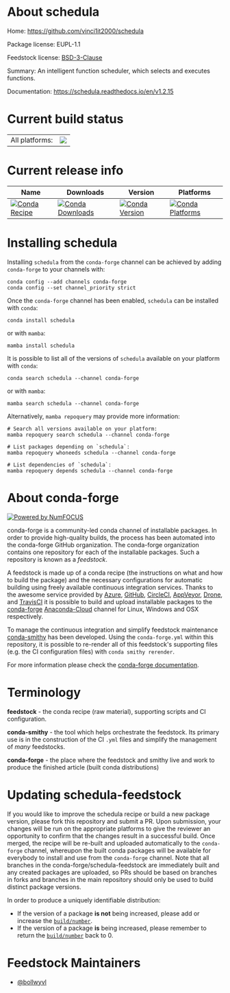 About schedula
==============

Home: https://github.com/vinci1it2000/schedula

Package license: EUPL-1.1

Feedstock license: [BSD-3-Clause](https://github.com/conda-forge/schedula-feedstock/blob/main/LICENSE.txt)

Summary: An intelligent function scheduler, which selects and executes functions.

Documentation: https://schedula.readthedocs.io/en/v1.2.15

Current build status
====================


<table><tr><td>All platforms:</td>
    <td>
      <a href="https://dev.azure.com/conda-forge/feedstock-builds/_build/latest?definitionId=6786&branchName=main">
        <img src="https://dev.azure.com/conda-forge/feedstock-builds/_apis/build/status/schedula-feedstock?branchName=main">
      </a>
    </td>
  </tr>
</table>

Current release info
====================

| Name | Downloads | Version | Platforms |
| --- | --- | --- | --- |
| [![Conda Recipe](https://img.shields.io/badge/recipe-schedula-green.svg)](https://anaconda.org/conda-forge/schedula) | [![Conda Downloads](https://img.shields.io/conda/dn/conda-forge/schedula.svg)](https://anaconda.org/conda-forge/schedula) | [![Conda Version](https://img.shields.io/conda/vn/conda-forge/schedula.svg)](https://anaconda.org/conda-forge/schedula) | [![Conda Platforms](https://img.shields.io/conda/pn/conda-forge/schedula.svg)](https://anaconda.org/conda-forge/schedula) |

Installing schedula
===================

Installing `schedula` from the `conda-forge` channel can be achieved by adding `conda-forge` to your channels with:

```
conda config --add channels conda-forge
conda config --set channel_priority strict
```

Once the `conda-forge` channel has been enabled, `schedula` can be installed with `conda`:

```
conda install schedula
```

or with `mamba`:

```
mamba install schedula
```

It is possible to list all of the versions of `schedula` available on your platform with `conda`:

```
conda search schedula --channel conda-forge
```

or with `mamba`:

```
mamba search schedula --channel conda-forge
```

Alternatively, `mamba repoquery` may provide more information:

```
# Search all versions available on your platform:
mamba repoquery search schedula --channel conda-forge

# List packages depending on `schedula`:
mamba repoquery whoneeds schedula --channel conda-forge

# List dependencies of `schedula`:
mamba repoquery depends schedula --channel conda-forge
```


About conda-forge
=================

[![Powered by
NumFOCUS](https://img.shields.io/badge/powered%20by-NumFOCUS-orange.svg?style=flat&colorA=E1523D&colorB=007D8A)](https://numfocus.org)

conda-forge is a community-led conda channel of installable packages.
In order to provide high-quality builds, the process has been automated into the
conda-forge GitHub organization. The conda-forge organization contains one repository
for each of the installable packages. Such a repository is known as a *feedstock*.

A feedstock is made up of a conda recipe (the instructions on what and how to build
the package) and the necessary configurations for automatic building using freely
available continuous integration services. Thanks to the awesome service provided by
[Azure](https://azure.microsoft.com/en-us/services/devops/), [GitHub](https://github.com/),
[CircleCI](https://circleci.com/), [AppVeyor](https://www.appveyor.com/),
[Drone](https://cloud.drone.io/welcome), and [TravisCI](https://travis-ci.com/)
it is possible to build and upload installable packages to the
[conda-forge](https://anaconda.org/conda-forge) [Anaconda-Cloud](https://anaconda.org/)
channel for Linux, Windows and OSX respectively.

To manage the continuous integration and simplify feedstock maintenance
[conda-smithy](https://github.com/conda-forge/conda-smithy) has been developed.
Using the ``conda-forge.yml`` within this repository, it is possible to re-render all of
this feedstock's supporting files (e.g. the CI configuration files) with ``conda smithy rerender``.

For more information please check the [conda-forge documentation](https://conda-forge.org/docs/).

Terminology
===========

**feedstock** - the conda recipe (raw material), supporting scripts and CI configuration.

**conda-smithy** - the tool which helps orchestrate the feedstock.
                   Its primary use is in the construction of the CI ``.yml`` files
                   and simplify the management of *many* feedstocks.

**conda-forge** - the place where the feedstock and smithy live and work to
                  produce the finished article (built conda distributions)


Updating schedula-feedstock
===========================

If you would like to improve the schedula recipe or build a new
package version, please fork this repository and submit a PR. Upon submission,
your changes will be run on the appropriate platforms to give the reviewer an
opportunity to confirm that the changes result in a successful build. Once
merged, the recipe will be re-built and uploaded automatically to the
`conda-forge` channel, whereupon the built conda packages will be available for
everybody to install and use from the `conda-forge` channel.
Note that all branches in the conda-forge/schedula-feedstock are
immediately built and any created packages are uploaded, so PRs should be based
on branches in forks and branches in the main repository should only be used to
build distinct package versions.

In order to produce a uniquely identifiable distribution:
 * If the version of a package **is not** being increased, please add or increase
   the [``build/number``](https://docs.conda.io/projects/conda-build/en/latest/resources/define-metadata.html#build-number-and-string).
 * If the version of a package **is** being increased, please remember to return
   the [``build/number``](https://docs.conda.io/projects/conda-build/en/latest/resources/define-metadata.html#build-number-and-string)
   back to 0.

Feedstock Maintainers
=====================

* [@bollwyvl](https://github.com/bollwyvl/)

